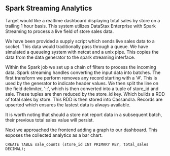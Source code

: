 ## Spark Streaming Analytics
Target would like a realtime dashboard displaying total sales by store on a trailing 1 hour basis. This system utilizes DataStax Enterprise with Spark Streaming to process a live field of store sales data.

We have been provided a supply script which sends live sales data to a socket. This data would traditionally pass through a queue. We have simulated a queueing system with netcat and a unix pipe. This copies the data from the data generator to the spark streaming interface.

Within the Spark job we set up a chain of filters to process the incoming data. Spark streaming handles converting the input data into batches. The first transform we perform removes any record starting with a '#'. This is used by the generator to indicate header values. We then split the line on the field delimiter, '::', which is then converted into a tuple of store_id and sale. These tuples are then reduced by the store_id key. Which builds a RDD of total sales by store. This RDD is then stored into Cassandra. Records are upserted which ensures the lastest data is always available.

It is worth noting that should a store not report data in a subsequent batch, their previous total sales value will persist.

Next we approached the frontend adding a graph to our dashboard. This exposes the collected analytics as a bar chart.

```cql
CREATE TABLE sale_counts (store_id INT PRIMARY KEY, total_sales DECIMAL);
```

